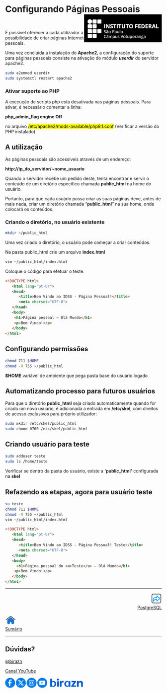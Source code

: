 # Configurando Páginas Pessoais <img align="right" src="../img/vtp_ifsp-pb.png" width="250" />

<br>

É possível oferecer a cada utilizador a possibilidade de criar páginas Internet pessoais.

Uma vez concluída a instalação do **Apache2**, a configuração do suporte para páginas pessoais consiste na ativação do módulo ***userdir*** do servidor apache2.

```bash
sudo a2enmod userdir
sudo systemctl restart apache2
```

### Ativar suporte ao PHP

A execução de scripts php está desativada nas páginas pessoais. Para ativar, é necessário comentar a linha:

**php_admin_flag engine Off**

no arquivo <mark>/etc/apache2/mods-available/php8.1.conf</mark> (Verificar a versão do PHP instalado)

## A utilização

As páginas pessoais são acessíveis através de um endereço: 

**http://ip_do_servidor/~nome_usuario**

Quando o servidor recebe um pedido deste, tenta encontrar e servir o conteúdo de um diretório específico chamada **public_html** na home do usuário.

Portanto, para que cada usuário possa criar as suas páginas deve, antes de mais nada, criar um diretório chamada “**public_html**” na sua home, onde colocará os conteúdos.

### Criando o diretório, no usuário existente

```bash
mkdir ~/public_html
```

Uma vez criado o diretório, o usuário pode começar a criar conteúdos.

Na pasta public_html crie um arquivo **index.html**

```bash
vim ~/public_html/index.html
```

Coloque o código para efetuar o teste.

```html
<!DOCTYPE html>
   <html lang="pt-br">
   <head>
      <title>Bem Vindo ao IDSS - Página Pessoal!</title>
      <meta charset="UTF-8">
   </head>
   <body>
    <h1>Página pessoal – Olá Mundo</h1>
    <p>Bem Vindo!</p>
   </body>
</html>
```

## Configurando permissões

```bash
chmod 711 $HOME
chmod -R 755 ~/public_html
```

**$HOME** variável de ambiente que pega pasta base do usuário logado

## Automatizando processo para futuros usuários

Para que o diretório **public_html** seja criado automaticamente quando for criado um novo usuário, é adicionada a entrada em **/etc/skel**, com direitos de acesso exclusivos para próprio utilizador:

```bash
sudo mkdir /etc/skel/public_html
sudo chmod 0700 /etc/skel/public_html
```

## Criando usuário para teste

```bash
sudo adduser teste
sudo ls /home/teste
```

Verificar se dentro da pasta do usuário, existe a **'public_html'** configurada na **skel**

## Refazendo as etapas, agora para usuário teste

```bash
su teste
chmod 711 $HOME
chmod -R 755 ~/public_html
vim ~/public_html/index.html
```

```html
<!DOCTYPE html>
   <html lang="pt-br">
   <head>
      <title>Bem Vindo ao IDSS - Página Pessoal! Teste</title>
      <meta charset="UTF-8">
   </head>
   <body>
     <h1>Página pessoal do <u>Teste</u> – Olá Mundo</h1>
    <p>Bem Vindo!</p>
   </body>
</html>
```

---

<p align="right">
  <a href="06-PostgreSQL.md">
     <img title="PostgreSQL" src="../img/seta-para-frente.png" width="35" />
  <br>
  PostgreSQL
  </a>

</p> 
<p align="left">
<a href="https://github.com/birazn/IDS-IFSPVTP#sumário">
    <img src="../img/casa.png" width="35" />
  <br>
  Sumário
</a>
</p>

---

## Dúvidas?

[@birazn](https://www.instagram.com/birazn)

[Canal YouTube](https://www.youtube.com/birazn)

<img src="../img/social.png" width="250"/>